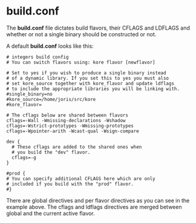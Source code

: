 # build.conf

The **build.conf** file dictates build flavors, their CFLAGS and LDFLAGS and whether or not a single binary should be constructed or not.

A default **build.conf** looks like this:

```
# integers build config
# You can switch flavors using: kore flavor [newflavor]

# Set to yes if you wish to produce a single binary instead
# of a dynamic library. If you set this to yes you must also
# set kore_source together with kore_flavor and update ldflags
# to include the appropriate libraries you will be linking with.
#single_binary=no
#kore_source=/home/joris/src/kore
#kore_flavor=

# The cflags below are shared between flavors
cflags=-Wall -Wmissing-declarations -Wshadow
cflags=-Wstrict-prototypes -Wmissing-prototypes
cflags=-Wpointer-arith -Wcast-qual -Wsign-compare

dev {
  # These cflags are added to the shared ones when
  # you build the "dev" flavor.
  cflags=-g
}

#prod {
# You can specify additional CFLAGS here which are only
# included if you build with the "prod" flavor.
#}
```

There are global directives and per flavor directives as you can see in the example above. The cflags and ldflags directives are merged between global and the current active flavor.